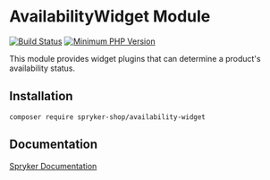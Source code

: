 # AvailabilityWidget Module
[![Build Status](https://travis-ci.org/spryker-shop/availability-widget.svg)](https://travis-ci.org/spryker-shop/availability-widget)
[![Minimum PHP Version](https://img.shields.io/badge/php-%3E%3D%207.3-8892BF.svg)](https://php.net/)

This module provides widget plugins that can determine a product's availability status.

## Installation

```
composer require spryker-shop/availability-widget
```

## Documentation

[Spryker Documentation](https://academy.spryker.com)
